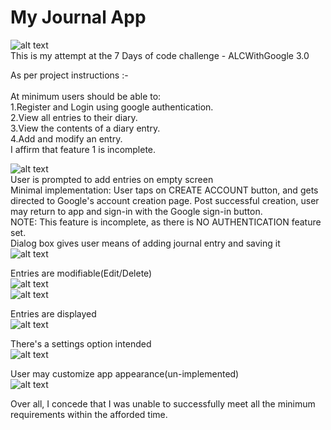 # My Journal App
![alt text](journalapp.png "Screenshot of landing screen")<br/>
This is my attempt at the 7 Days of code challenge - ALCWithGoogle 3.0

As per project instructions :-<br/> 
<br/>
At minimum users should be able to:<br/>
 1.Register and Login using google authentication.<br/>
 2.View all entries to their diary.<br/>
 3.View the contents of a diary entry.<br/>
 4.Add and modify an entry.<br/>
I affirm that feature 1 is incomplete.<br/>

![alt text](home-screen.png "Screenshot of home screen")<br/>
User is prompted to add entries on empty screen
<br/>
Minimal implementation: 
User taps on CREATE ACCOUNT button, and gets directed to Google's 
account creation page. Post successful creation, user may return
to app and sign-in with the Google sign-in button.<br/>
NOTE: This feature is incomplete, as there is NO AUTHENTICATION feature
set.
<br/>
Dialog box gives user means of adding journal entry and saving it<br/>
![alt text](create-entry-screen.png "Screenshot of landing screen")

Entries are modifiable(Edit/Delete)<br/>
![alt text](delete-screen.png "delete entry screen")<br/>
![alt text](edit-entry.png "Screenshot of screen")<br/>

Entries are displayed<br/>
![alt text](added-entry.png "Screenshot of entry screen")<br/>

There's a settings option intended<br/>
![alt text](settings-menu.png "launch settings screen")<br/>

User may customize app appearance(un-implemented)<br/>
![alt text](settings-screen.png "Settings screen")<br/>

Over all, I concede that I was unable to successfully meet all the minimum requirements within the afforded time.
